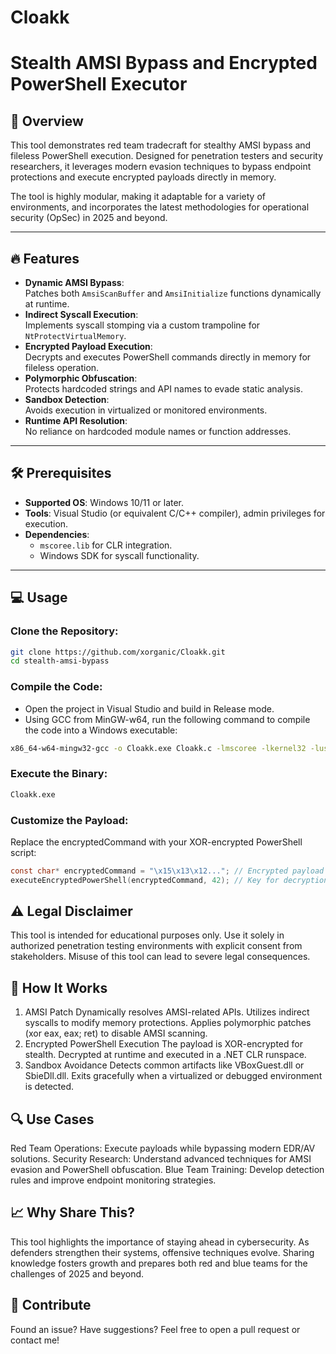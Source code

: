 # **Cloakk**
# **Stealth AMSI Bypass and Encrypted PowerShell Executor**

## 🚀 Overview
This tool demonstrates red team tradecraft for stealthy AMSI bypass and fileless PowerShell execution. Designed for penetration testers and security researchers, it leverages modern evasion techniques to bypass endpoint protections and execute encrypted payloads directly in memory.

The tool is highly modular, making it adaptable for a variety of environments, and incorporates the latest methodologies for operational security (OpSec) in 2025 and beyond.

---

## 🔥 Features
- **Dynamic AMSI Bypass**:  
  Patches both `AmsiScanBuffer` and `AmsiInitialize` functions dynamically at runtime.  
- **Indirect Syscall Execution**:  
  Implements syscall stomping via a custom trampoline for `NtProtectVirtualMemory`.  
- **Encrypted Payload Execution**:  
  Decrypts and executes PowerShell commands directly in memory for fileless operation.  
- **Polymorphic Obfuscation**:  
  Protects hardcoded strings and API names to evade static analysis.  
- **Sandbox Detection**:  
  Avoids execution in virtualized or monitored environments.  
- **Runtime API Resolution**:  
  No reliance on hardcoded module names or function addresses.  

---

## 🛠️ Prerequisites
- **Supported OS**: Windows 10/11 or later.
- **Tools**: Visual Studio (or equivalent C/C++ compiler), admin privileges for execution.
- **Dependencies**:
  - `mscoree.lib` for CLR integration.
  - Windows SDK for syscall functionality.

---

## 💻 Usage

### **Clone the Repository**:
```bash
git clone https://github.com/xorganic/Cloakk.git
cd stealth-amsi-bypass
```

### Compile the Code:
- Open the project in Visual Studio and build in Release mode.
- Using GCC from MinGW-w64, run the following command to compile the code into a Windows executable:
```bash
x86_64-w64-mingw32-gcc -o Cloakk.exe Cloakk.c -lmscoree -lkernel32 -luser32 -ladvapi32
```
### Execute the Binary:
```bash
Cloakk.exe
```
### Customize the Payload:
Replace the encryptedCommand with your XOR-encrypted PowerShell script:

```c
const char* encryptedCommand = "\x15\x13\x12..."; // Encrypted payload
executeEncryptedPowerShell(encryptedCommand, 42); // Key for decryption
```
## ⚠️ Legal Disclaimer
This tool is intended for educational purposes only. Use it solely in authorized penetration testing environments with explicit consent from stakeholders. Misuse of this tool can lead to severe legal consequences.

## 📖 How It Works
1. AMSI Patch
Dynamically resolves AMSI-related APIs.
Utilizes indirect syscalls to modify memory protections.
Applies polymorphic patches (xor eax, eax; ret) to disable AMSI scanning.
2. Encrypted PowerShell Execution
The payload is XOR-encrypted for stealth.
Decrypted at runtime and executed in a .NET CLR runspace.
3. Sandbox Avoidance
Detects common artifacts like VBoxGuest.dll or SbieDll.dll.
Exits gracefully when a virtualized or debugged environment is detected.
## 🔍 Use Cases
Red Team Operations:
Execute payloads while bypassing modern EDR/AV solutions.
Security Research:
Understand advanced techniques for AMSI evasion and PowerShell obfuscation.
Blue Team Training:
Develop detection rules and improve endpoint monitoring strategies.
## 📈 Why Share This?
This tool highlights the importance of staying ahead in cybersecurity. As defenders strengthen their systems, offensive techniques evolve. Sharing knowledge fosters growth and prepares both red and blue teams for the challenges of 2025 and beyond.

## 🤝 Contribute
Found an issue? Have suggestions? Feel free to open a pull request or contact me!
